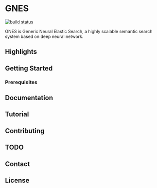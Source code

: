 # GNES

[![build status](http://badge.orange-ci.oa.com/ai-innersource/nes.svg)]()

GNES is Generic Neural Elastic Search, a highly scalable semantic search system based on deep neural network.

## Highlights

## Getting Started

### Prerequisites

## Documentation

## Tutorial

## Contributing

## TODO

## Contact

## License 